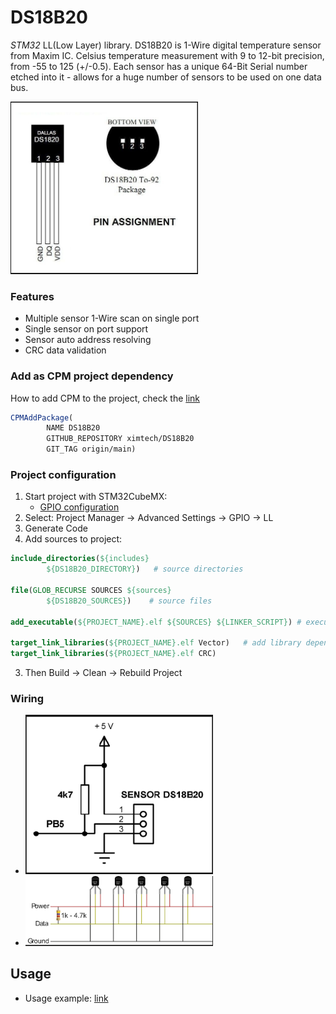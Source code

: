 # DS18B20
*STM32* LL(Low Layer) library. DS18B20 is 1-Wire digital temperature sensor from Maxim IC. 
Celsius temperature measurement with 9 to 12-bit precision, from -55 to 125 (+/-0.5). 
Each sensor has a unique 64-Bit Serial number etched into it - allows for a huge number of sensors to be used on one data bus.

<img src="https://github.com/ximtech/DS18B20/blob/main/example/ds18b20.PNG" alt="image" width="300"/>

### Features
- Multiple sensor 1-Wire scan on single port
- Single sensor on port support
- Sensor auto address resolving
- CRC data validation

### Add as CPM project dependency

How to add CPM to the project, check the [link](https://github.com/cpm-cmake/CPM.cmake)
```cmake
CPMAddPackage(
        NAME DS18B20
        GITHUB_REPOSITORY ximtech/DS18B20
        GIT_TAG origin/main)
```

### Project configuration

1. Start project with STM32CubeMX:
    * [GPIO configuration](https://github.com/ximtech/DS18B20/blob/main/example/config.PNG)
2. Select: Project Manager -> Advanced Settings -> GPIO -> LL
3. Generate Code
4. Add sources to project:

```cmake
include_directories(${includes} 
        ${DS18B20_DIRECTORY})   # source directories

file(GLOB_RECURSE SOURCES ${sources} 
        ${DS18B20_SOURCES})    # source files

add_executable(${PROJECT_NAME}.elf ${SOURCES} ${LINKER_SCRIPT}) # executable declaration should be before libraries

target_link_libraries(${PROJECT_NAME}.elf Vector)   # add library dependencies to project
target_link_libraries(${PROJECT_NAME}.elf CRC)
```

3. Then Build -> Clean -> Rebuild Project

### Wiring

- <img src="https://github.com/ximtech/DS18B20/blob/main/example/wiring.PNG" alt="image" width="300"/>
- <img src="https://github.com/ximtech/DS18B20/blob/main/example/multiple_wiring.PNG" alt="image" width="300"/>

## Usage

- Usage example: [link](https://github.com/ximtech/DS18B20/blob/main/example/example.c)